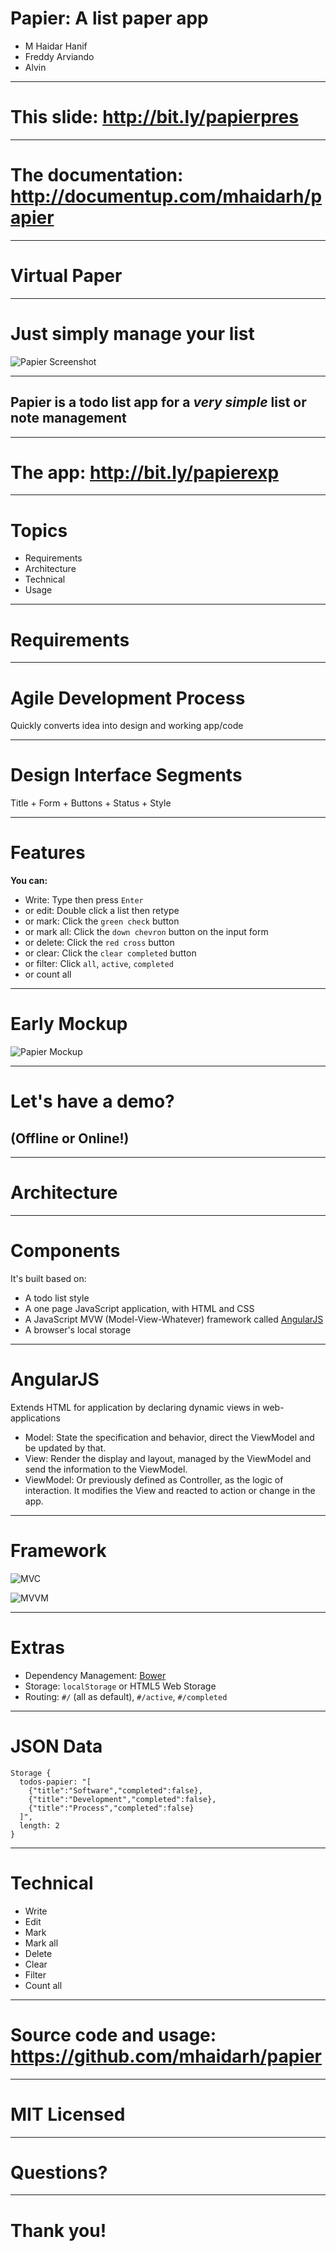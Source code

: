 <!-- background: #f1c40f -->
<!-- color: #2c3e50 -->
<!-- font: tradegothic -->

# **Papier: A list paper app**

- M Haidar Hanif
- Freddy Arviando
- Alvin

* * *

# This slide: http://bit.ly/papierpres

* * *

# The documentation: http://documentup.com/mhaidarh/papier

* * *

# Virtual Paper

* * *

<!-- background: #fff -->
<!-- color: #2c3e50 -->

# Just simply manage your list

![Papier Screenshot](https://storage.googleapis.com/a.swipeusercontent.com/6Zq5hvAPw3VbJLc7ZTDAuIQYk8nkeY-600.jpg)

* * *

## **Papier** is a todo list app for a _very simple_ list or note management

* * *

# The app: http://bit.ly/papierexp

* * *

# Topics

- Requirements
- Architecture
- Technical
- Usage

* * *

<!-- background: #f1c40f -->
<!-- color: #2c3e50 -->

# Requirements

* * *

<!-- background: #fff -->
<!-- color: #2c3e50 -->

# Agile Development Process

Quickly converts idea into design and working app/code

* * *

# Design Interface Segments

Title + Form + Buttons + Status + Style

* * *

# Features

**You can:**

- Write: Type then press `Enter`
- or edit: Double click a list then retype
- or mark: Click the `green check` button
- or mark all: Click the `down chevron` button on the input form
- or delete: Click the `red cross` button
- or clear: Click the `clear completed` button
- or filter: Click `all`, `active`, `completed`
- or count all

* * *

# Early Mockup

![Papier Mockup](https://storage.googleapis.com/a.swipeusercontent.com/x1h9k9uujXx6juzSuYz8zs04OQBMZQ-500.jpg)

* * *

<!-- background: #f1c40f -->
<!-- color: #2c3e50 -->

# Let's have a demo?

## (Offline or Online!)

* * *

# Architecture

* * *

<!-- background: #fff -->
<!-- color: #2c3e50 -->

# Components

It's built based on:

- A todo list style
- A one page JavaScript application, with HTML and CSS
- A JavaScript MVW (Model-View-Whatever) framework called [AngularJS](https://angularjs.org)
- A browser's local storage

* * *

# AngularJS

Extends HTML for application by declaring dynamic views in web-applications

- Model: State the specification and behavior, direct the ViewModel and be updated by that.
- View: Render the display and layout, managed by the ViewModel and send the information to the ViewModel.
- ViewModel: Or previously defined as Controller, as the logic of interaction. It modifies the View and reacted to action or change in the app.

* * *

# Framework

![MVC](https://storage.googleapis.com/a.swipeusercontent.com/pGUxKswDJ2mMjnTR0aAOboP2ZtI7MH-414.jpg)

![MVVM](https://storage.googleapis.com/a.swipeusercontent.com/V7ovoQQhWeYKDWqXNnxA2W3OegDRqZ-533.jpg)

* * *

# Extras

- Dependency Management: [Bower](http://bower.io)
- Storage: `localStorage` or HTML5 Web Storage
- Routing: `#/` (all as default), `#/active`, `#/completed`

* * *

# JSON Data

```
Storage {
  todos-papier: "[
    {"title":"Software","completed":false},
    {"title":"Development","completed":false},
    {"title":"Process","completed":false}
  ]",
  length: 2
}
```

* * *

# Technical

- Write
- Edit
- Mark
- Mark all
- Delete
- Clear
- Filter
- Count all

* * *

<!-- background: #f1c40f -->
<!-- color: #2c3e50 -->

# Source code and usage: https://github.com/mhaidarh/papier

* * *

# MIT Licensed

* * *

# Questions?

* * *

# Thank you!

